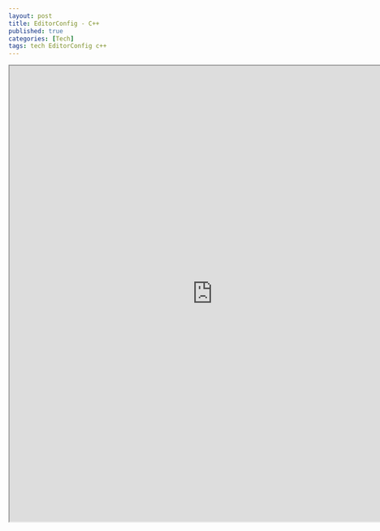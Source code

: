 ```yaml
---
layout: post
title: EditorConfig - C++
published: true
categories: [Tech]
tags: tech EditorConfig c++
---
```

<iframe width="800" height="900" src="https://docs.google.com/document/d/e/2PACX-1vR1_5H6s0Z5JdwZfTHG95Ccji68Uw7kYArBcA_AaSfwgLsrhTNuwzYGbqnrqJyWPiaolE_vtI1-R4Uh/pub?embedded=true"></iframe>  
    
